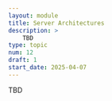 ```yaml
---
layout: module
title: Server Architectures
description: > 
    TBD
type: topic
num: 12
draft: 1
start_date: 2025-04-07
---
```


TBD
